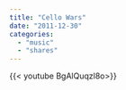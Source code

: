 ```yaml
---
title: "Cello Wars"
date: "2011-12-30"
categories:
  - "music"
  - "shares"
---
```


<div style="width: 70vw;">{{< youtube BgAlQuqzl8o>}}</div>
